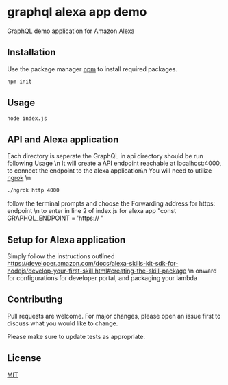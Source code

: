 # graphql alexa app demo

GraphQL demo application for Amazon Alexa

## Installation

Use the package manager [npm](https://www.npmjs.com/) to install required packages.

```bash
npm init
```

## Usage

```node
node index.js
```
## API and Alexa application
Each directory is seperate the GraphQL in api directory should be run following Usage \n
It will create a API endpoint reachable at localhost:4000, to connect the endpoint to the alexa application\n
You will need to utilize [ngrok](https://ngrok.com/) \n
```bash
./ngrok http 4000
```
follow the terminal prompts and choose the Forwarding address for https: endpoint \n
to enter in line 2 of index.js for alexa app "const GRAPHQL_ENDPOINT = 'https:// "

## Setup for Alexa application
Simply follow the instructions outlined https://developer.amazon.com/docs/alexa-skills-kit-sdk-for-nodejs/develop-your-first-skill.html#creating-the-skill-package \n
onward for configurations for developer portal, and packaging your lambda
## Contributing
Pull requests are welcome. For major changes, please open an issue first to discuss what you would like to change.

Please make sure to update tests as appropriate.

## License
[MIT](https://choosealicense.com/licenses/mit/)
